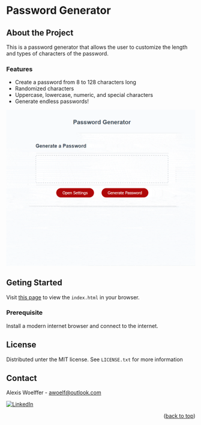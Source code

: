 <a name="readme-top"></a>
# Password Generator

## About the Project
This is a password generator that allows the user to customize the length and types of characters of the password.
### Features
* Create a password from 8 to 128 characters long
* Randomized characters
* Uppercase, lowercase, numeric, and special characters
* Generate endless passwords!

![screen-gif](https://raw.githubusercontent.com/awoelf/password-generator/main/Assets/unit3-challenge.gif)
## Geting Started
Visit [this page](https://awoelf.github.io/password-generator/) to view the `index.html` in your browser.
### Prerequisite
Install a modern internet browser and connect to the internet.


## License
Distributed unter the MIT license. See `LICENSE.txt` for more information


## Contact
Alexis Woelffer - [awoelf@outlook.com](mailto:awoelf@outlook.com)

[![LinkedIn][linkedin-shield]][linkedin-url]

<!-- Links and images -->
[linkedin-shield]: https://img.shields.io/badge/-LinkedIn-black.svg?style=for-the-badge&logo=linkedin&colorB=555
[linkedin-url]: https://linkedin.com/in/alexis-w-dev

<p align="right">(<a href="#readme-top">back to top</a>)</p>
